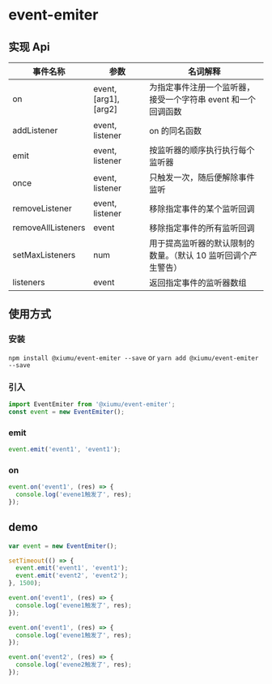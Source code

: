 # event-emiter

## 实现 Api

| 事件名称           | 参数                  | 名词解释                                                       |
| ------------------ | --------------------- | -------------------------------------------------------------- |
| on                 | event, [arg1], [arg2] | 为指定事件注册一个监听器，接受一个字符串 event 和一个回调函数  |
| addListener        | event, listener       | on 的同名函数                                                  |
| emit               | event, listener       | 按监听器的顺序执行执行每个监听器                               |
| once               | event, listener       | 只触发一次，随后便解除事件监听                                 |
| removeListener     | event, listener       | 移除指定事件的某个监听回调                                     |
| removeAllListeners | event                 | 移除指定事件的所有监听回调                                     |
| setMaxListeners    | num                   | 用于提高监听器的默认限制的数量。（默认 10 监听回调个产生警告） |
| listeners          | event                 | 返回指定事件的监听器数组                                       |

## 使用方式

### 安装

`npm install @xiumu/event-emiter --save` or `yarn add @xiumu/event-emiter --save`

### 引入

```js
import EventEmiter from '@xiumu/event-emiter';
const event = new EventEmiter();
```

### emit

```js
event.emit('event1', 'event1');
```

### on

```js
event.on('event1', (res) => {
  console.log('evene1触发了', res);
});
```

## demo

```js
var event = new EventEmiter();

setTimeout(() => {
  event.emit('event1', 'event1');
  event.emit('event2', 'event2');
}, 1500);

event.on('event1', (res) => {
  console.log('evene1触发了', res);
});

event.on('event1', (res) => {
  console.log('evene1触发了', res);
});

event.on('event2', (res) => {
  console.log('evene2触发了', res);
});
```
